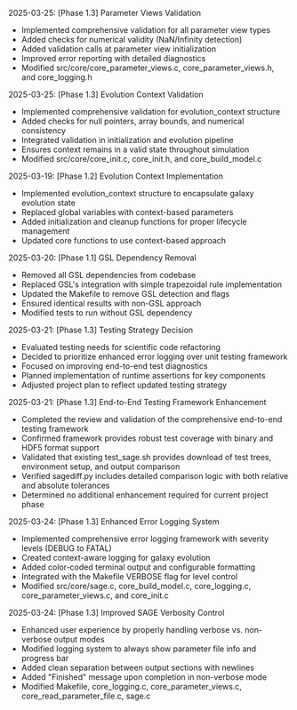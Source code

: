 <!-- Purpose: Record last 7 completed milestones -->
<!-- Update Rules: 
- FIFO queue
- 100-word limit per entry! 
- Start with phase identifier
- Include list of new, modified and deleted files
-->

2025-03-25: [Phase 1.3] Parameter Views Validation
- Implemented comprehensive validation for all parameter view types
- Added checks for numerical validity (NaN/Infinity detection)
- Added validation calls at parameter view initialization
- Improved error reporting with detailed diagnostics
- Modified src/core/core_parameter_views.c, core_parameter_views.h, and core_logging.h

2025-03-25: [Phase 1.3] Evolution Context Validation
- Implemented comprehensive validation for evolution_context structure
- Added checks for null pointers, array bounds, and numerical consistency
- Integrated validation in initialization and evolution pipeline
- Ensures context remains in a valid state throughout simulation
- Modified src/core/core_init.c, core_init.h, and core_build_model.c

2025-03-19: [Phase 1.2] Evolution Context Implementation
- Implemented evolution_context structure to encapsulate galaxy evolution state
- Replaced global variables with context-based parameters
- Added initialization and cleanup functions for proper lifecycle management
- Updated core functions to use context-based approach

2025-03-20: [Phase 1.1] GSL Dependency Removal
- Removed all GSL dependencies from codebase
- Replaced GSL's integration with simple trapezoidal rule implementation
- Updated the Makefile to remove GSL detection and flags
- Ensured identical results with non-GSL approach
- Modified tests to run without GSL dependency

2025-03-21: [Phase 1.3] Testing Strategy Decision
- Evaluated testing needs for scientific code refactoring
- Decided to prioritize enhanced error logging over unit testing framework
- Focused on improving end-to-end test diagnostics
- Planned implementation of runtime assertions for key components
- Adjusted project plan to reflect updated testing strategy

2025-03-21: [Phase 1.3] End-to-End Testing Framework Enhancement
- Completed the review and validation of the comprehensive end-to-end testing framework
- Confirmed framework provides robust test coverage with binary and HDF5 format support
- Validated that existing test_sage.sh provides download of test trees, environment setup, and output comparison
- Verified sagediff.py includes detailed comparison logic with both relative and absolute tolerances
- Determined no additional enhancement required for current project phase

2025-03-24: [Phase 1.3] Enhanced Error Logging System
- Implemented comprehensive error logging framework with severity levels (DEBUG to FATAL)
- Created context-aware logging for galaxy evolution
- Added color-coded terminal output and configurable formatting
- Integrated with the Makefile VERBOSE flag for level control
- Modified src/core/sage.c, core_build_model.c, core_logging.c, core_parameter_views.c, and core_init.c

2025-03-24: [Phase 1.3] Improved SAGE Verbosity Control
- Enhanced user experience by properly handling verbose vs. non-verbose output modes
- Modified logging system to always show parameter file info and progress bar
- Added clean separation between output sections with newlines
- Added "Finished" message upon completion in non-verbose mode
- Modified Makefile, core_logging.c, core_parameter_views.c, core_read_parameter_file.c, sage.c
